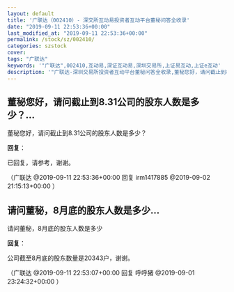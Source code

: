 ```yaml
---
layout: default
title: '广联达（002410）- 深交所互动易投资者互动平台董秘问答全收录'
date: "2019-09-11 22:53:36+00:00"
last_modified_at: "2019-09-11 22:53:36+00:00"
permalink: /stock/sz/002410/
categories: szstock
cover: 
tags: "广联达"
keywords: '"广联达",002410,互动易,深证互动易,深圳交易所,上证易互动,上证e互动'
description: '"广联达-深圳交易所投资者互动平台董秘问答全收录,董秘您好，请问截止到8.31公司的股东人数是多少？"'
---
```


## 董秘您好，请问截止到8.31公司的股东人数是多少？...

董秘您好，请问截止到8.31公司的股东人数是多少？

**回复**：

已回复，请参考，谢谢。 

（广联达  @2019-09-11 22:53:36+00:00 回复 irm1417885  @2019-09-02 21:15:13+00:00 ）

## 请问董秘，8月底的股东人数是多少...

请问董秘，8月底的股东人数是多少

**回复**：

公司截至8月底的股东数量是20343户，谢谢。 

（广联达  @2019-09-11 22:53:07+00:00 回复 呼呼猪  @2019-09-01 23:24:32+00:00 ）

